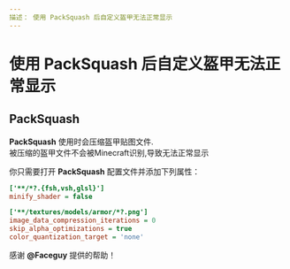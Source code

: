 ```yaml
---
描述： 使用 PackSquash 后自定义盔甲无法正常显示
---
```


# 使用 PackSquash 后自定义盔甲无法正常显示

## PackSquash

**PackSquash** 使用时会压缩盔甲贴图文件.\
被压缩的盔甲文件不会被Minecraft识别,导致无法正常显示

你只需要打开 **PackSquash** 配置文件并添加下列属性：

```ini
['**/*?.{fsh,vsh,glsl}']
minify_shader = false

['**/textures/models/armor/*?.png']
image_data_compression_iterations = 0
skip_alpha_optimizations = true
color_quantization_target = 'none'
```

感谢 **@Faceguy** 提供的帮助！
